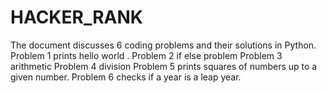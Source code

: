 # HACKER_RANK
The document discusses 6 coding problems and their solutions in Python. 
Problem 1 prints hello world . 
Problem 2 if else problem
Problem 3 arithmetic
Problem 4 division
Problem 5 prints squares of numbers up to a given number. 
Problem 6 checks if a year is a leap year. 
